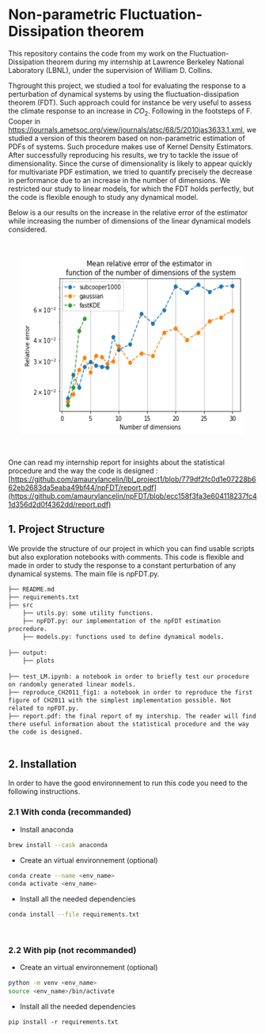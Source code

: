 # **Non-parametric Fluctuation-Dissipation theorem**

This repository contains the code from my work on the Fluctuation-Dissipation theorem during my internship at Lawrence Berkeley National Laboratory (LBNL), under the supervision of William D. Collins.

Thgrought this project, we studied a tool for evaluating the response to a perturbation of dynamical systems
by using the fluctuation-dissipation theorem (FDT). Such approach could for instance be very useful
to assess the climate response to an increase in $CO_2$. Following in the footsteps of F. Cooper in https://journals.ametsoc.org/view/journals/atsc/68/5/2010jas3633.1.xml,
we studied a version of this theorem based on non-parametric estimation of PDFs of systems. Such
procedure makes use of Kernel Density Estimators.
After successfully reproducing his results, we try to tackle the issue of dimensionality. Since the
curse of dimensionality is likely to appear quickly for multivariate PDF estimation, we tried to quantify
precisely the decrease in performance due to an increase in the number of dimensions. We restricted our
study to linear models, for which the FDT holds perfectly, but the code is flexible enough to study any dynamical model.

Below is a our results on the increase in the relative error of the estimator while increasing the number of dimensions of the linear dynamical models considered.

 <br />

<p align="center">
 
  <img src="outputs/plots/the_dim_curve_5e4.png" background-color="red" title="Relative error vs # of dimensions " width="450" height="360">
</p>
 <br />

One can read my internship report for insights about the statistical procedure and the way the code is designed :
[https://github.com/amaurylancelin/lbl_project1/blob/779df2fc0d1e07228b662eb2683da5eaba49bf44/npFDT/report.pdf](https://github.com/amaurylancelin/npFDT/blob/ecc158f3fa3e604118237fc41d356d2d0f4362dd/report.pdf)


## **1. Project Structure**

We provide the structure of our project in which you can find usable scripts but also exploration notebooks with comments. 
This code is flexible and made in order to study the response to a constant perturbation of any dynamical systems. The main file is npFDT.py.

```
├── README.md
├── requirements.txt
├── src
    ├── utils.py: some utility functions.
    ├── npFDT.py: our implementation of the npFDT estimation procredure.
    ├── models.py: functions used to define dynamical models.
        
├── output:
    ├── plots
    
├── test_LM.ipynb: a notebook in order to briefly test our procedure on randomly generated linear models.
├── reproduce_CH2011_fig1: a notebook in order to reproduce the first figure of CH2011 with the simplest implementation possible. Not related to npFDT.py.
├── report.pdf: the final report of my intership. The reader will find there useful information about the statistical procedure and the way the code is designed.
    
```
## **2. Installation**
In order to have the good environnement to run this code you need to the following instructions.

### **2.1 With conda (recommanded)**

- Install anaconda
````bash
brew install --cask anaconda
````

- Create an virtual environnement (optional)
```bash
conda create --name <env_name>
conda activate <env_name>
```

- Install all the needed dependencies
```bash
conda install --file requirements.txt
```
 <br />

### **2.2 With pip (not recommanded)**
- Create an virtual environnement (optional)
```bash
python -m venv <env_name>
source <env_name>/bin/activate
```

- Install all the needed dependencies
```
pip install -r requirements.txt
```
 <br />


